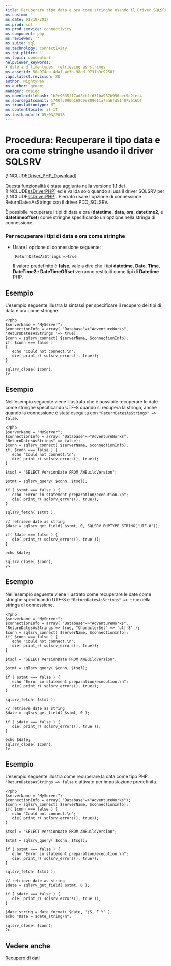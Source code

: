```yaml
---
title: Recuperare tipo data e ora come stringhe usando il Driver SQLSRV | Documenti Microsoft
ms.custom: ''
ms.date: 01/19/2017
ms.prod: sql
ms.prod_service: connectivity
ms.component: php
ms.reviewer: ''
ms.suite: sql
ms.technology: connectivity
ms.tgt_pltfrm: ''
ms.topic: conceptual
helpviewer_keywords:
- date and time types, retrieving as strings
ms.assetid: 58a974ea-4daf-4e3b-98ed-9731b9c9250f
caps.latest.revision: 20
author: MightyPen
ms.author: genemi
manager: craigg
ms.openlocfilehash: 1b2e9635f17ad8cb1fd31ba987b956aec9d2fec4
ms.sourcegitcommit: 1740f3090b168c0e809611a7aa6fd514075616bf
ms.translationtype: MT
ms.contentlocale: it-IT
ms.lasthandoff: 05/03/2018
---
```

# <a name="how-to-retrieve-date-and-time-type-as-strings-using-the-sqlsrv-driver"></a>Procedura: Recuperare il tipo data e ora come stringhe usando il driver SQLSRV
[!INCLUDE[Driver_PHP_Download](../../includes/driver_php_download.md)]

Questa funzionalità è stata aggiunta nella versione 1.1 dei [!INCLUDE[ssDriverPHP](../../includes/ssdriverphp_md.md)] ed è valida solo quando si usa il driver SQLSRV per [!INCLUDE[ssDriverPHP](../../includes/ssdriverphp_md.md)]. È errato usare l'opzione di connessione ReturnDatesAsStrings con il driver PDO_SQLSRV.  
  
È possibile recuperare i tipi di data e ora (**datetime**, **data**, **ora**, **datetime2**, e **datetimeoffset**) come stringhe specificando un'opzione nella stringa di connessione.  
  
### <a name="to-retrieve-date-and-time-types-as-strings"></a>Per recuperare i tipi di data e ora come stringhe  
  
-   Usare l'opzione di connessione seguente:  
  
    ```  
    'ReturnDatesAsStrings'=>true  
    ```  
  
    Il valore predefinito è **false**, vale a dire che i tipi **datetime**, **Date**, **Time**, **DateTime2**e **DateTimeOffset** verranno restituiti come tipi di **Datetime** PHP.  
  
## <a name="example"></a>Esempio  
L'esempio seguente illustra la sintassi per specificare il recupero dei tipi di data e ora come stringhe.  
  
```  
<?php  
$serverName = "MyServer";  
$connectionInfo = array( "Database"=>"AdventureWorks", 'ReturnDatesAsStrings '=> true);  
$conn = sqlsrv_connect( $serverName, $connectionInfo);  
if( $conn === false )  
{  
   echo "Could not connect.\n";  
   die( print_r( sqlsrv_errors(), true));  
}  
  
sqlsrv_close( $conn);  
?>  
```  
  
## <a name="example"></a>Esempio  
Nell'esempio seguente viene illustrato che è possibile recuperare le date come stringhe specificando UTF-8 quando si recupera la stringa, anche quando la connessione è stata eseguita con `"ReturnDatesAsStrings" => false`.  
  
```  
<?php  
$serverName = "MyServer";  
$connectionInfo = array( "Database"=>"AdventureWorks", "ReturnDatesAsStrings" => false);  
$conn = sqlsrv_connect( $serverName, $connectionInfo);  
if( $conn === false ) {  
   echo "Could not connect.\n";  
   die( print_r( sqlsrv_errors(), true));  
}  
  
$tsql = "SELECT VersionDate FROM AWBuildVersion";  
  
$stmt = sqlsrv_query( $conn, $tsql);  
  
if ( $stmt === false ) {  
   echo "Error in statement preparation/execution.\n";  
   die( print_r( sqlsrv_errors(), true));  
}  
  
sqlsrv_fetch( $stmt );  
  
// retrieve date as string  
$date = sqlsrv_get_field( $stmt, 0, SQLSRV_PHPTYPE_STRING("UTF-8"));  
  
if( $date === false ) {  
   die( print_r( sqlsrv_errors(), true ));  
}  
  
echo $date;  
  
sqlsrv_close( $conn);  
?>  
```  
  
## <a name="example"></a>Esempio  
Nell'esempio seguente viene illustrato come recuperare le date come stringhe specificando UTF-8 e `"ReturnDatesAsStrings" => true` nella stringa di connessione.  
  
```  
<?php  
$serverName = "MyServer";  
$connectionInfo = array( "Database"=>"AdventureWorks", 'ReturnDatesAsStrings'=> true, "CharacterSet" => 'utf-8' );  
$conn = sqlsrv_connect( $serverName, $connectionInfo);  
if( $conn === false ) {  
   echo "Could not connect.\n";  
   die( print_r( sqlsrv_errors(), true));  
}  
  
$tsql = "SELECT VersionDate FROM AWBuildVersion";  
  
$stmt = sqlsrv_query( $conn, $tsql);  
  
if ( $stmt === false ) {  
   echo "Error in statement preparation/execution.\n";  
   die( print_r( sqlsrv_errors(), true));  
}  
  
sqlsrv_fetch( $stmt );  
  
// retrieve date as string  
$date = sqlsrv_get_field( $stmt, 0 );  
  
if ( $date === false ) {  
   die( print_r( sqlsrv_errors(), true ));  
}  
  
echo $date;  
sqlsrv_close( $conn);  
?>  
```  
  
## <a name="example"></a>Esempio  
L'esempio seguente illustra come recuperare la data come tipo PHP. `'ReturnDatesAsStrings'=> false` è attivato per impostazione predefinita.  
  
```  
<?php  
$serverName = "MyServer";  
$connectionInfo = array( "Database"=>"AdventureWorks");  
$conn = sqlsrv_connect( $serverName, $connectionInfo);  
if( $conn === false ) {  
   echo "Could not connect.\n";  
   die( print_r( sqlsrv_errors(), true));  
}  
  
$tsql = "SELECT VersionDate FROM AWBuildVersion";  
  
$stmt = sqlsrv_query( $conn, $tsql);  
  
if ( $stmt === false ) {  
   echo "Error in statement preparation/execution.\n";  
   die( print_r( sqlsrv_errors(), true));  
}  
  
sqlsrv_fetch( $stmt );  
  
// retrieve date as string  
$date = sqlsrv_get_field( $stmt, 0 );  
  
if ( $date === false ) {  
   die( print_r( sqlsrv_errors(), true ));  
}  
  
$date_string = date_format( $date, 'jS, F Y' );  
echo "Date = $date_string\n";  
  
sqlsrv_close( $conn);  
?>  
```  
  
## <a name="see-also"></a>Vedere anche  
[Recupero di dati](../../connect/php/retrieving-data.md)  
  
